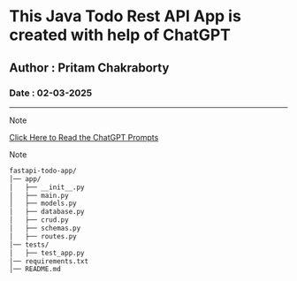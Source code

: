 # This Java Todo Rest API App is created with help of ChatGPT

## Author : Pritam Chakraborty

### Date : 02-03-2025

---

>[!NOTE]
>
>[Click Here to Read the ChatGPT Prompts](https://chatgpt.com/canvas/shared/67c3fd4f39888191a9838759bf729323)

>[!NOTE]
>
>```txt
>fastapi-todo-app/
>│── app/
>│   ├── __init__.py
>│   ├── main.py
>│   ├── models.py
>│   ├── database.py
>│   ├── crud.py
>│   ├── schemas.py
>│   ├── routes.py
>│── tests/
>│   ├── test_app.py
>│── requirements.txt
>│── README.md
>```
